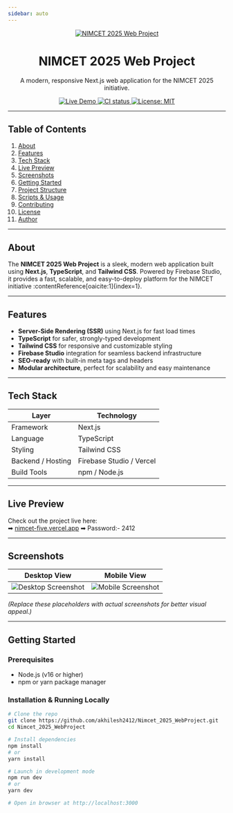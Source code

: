 ```yaml
---
sidebar: auto
---
```


<p align="center">
  <a href="https://nimcet-five.vercel.app" target="_blank">
    <img src="https://i.postimg.cc/xTD53D8Q/20250813-102906.png" alt="NIMCET 2025 Web Project" />
  </a>
</p>

<h1 align="center">NIMCET 2025 Web Project</h1>
<p align="center">A modern, responsive Next.js web application for the NIMCET 2025 initiative.</p>

<p align="center">
  <a href="https://nimcet-five.vercel.app" target="_blank">
    <img alt="Live Demo" src="https://img.shields.io/badge/Live-Demo-blue?style=for-the-badge&logo=vercel" />
  </a>
  <a href="https://github.com/akhilesh2412/Nimcet_2025_WebProject/actions" target="_blank">
    <img alt="CI status" src="https://img.shields.io/github/actions/workflow/status/akhilesh2412/Nimcet_2025_WebProject/ci.yml?branch=main&style=for-the-badge" />
  </a>
  <a href="https://github.com/akhilesh2412/Nimcet_2025_WebProject/blob/main/LICENSE" target="_blank">
    <img alt="License: MIT" src="https://img.shields.io/badge/license-MIT-green?style=for-the-badge" />
  </a>
</p>

---

##  Table of Contents

1. [About](#about)  
2. [Features](#features)  
3. [Tech Stack](#tech-stack)  
4. [Live Preview](#live-preview)  
5. [Screenshots](#screenshots)  
6. [Getting Started](#getting-started)  
7. [Project Structure](#project-structure)  
8. [Scripts & Usage](#scripts--usage)  
9. [Contributing](#contributing)  
10. [License](#license)  
11. [Author](#author)

---

##  About

The **NIMCET 2025 Web Project** is a sleek, modern web application built using **Next.js**, **TypeScript**, and **Tailwind CSS**. Powered by Firebase Studio, it provides a fast, scalable, and easy-to-deploy platform for the NIMCET initiative :contentReference[oaicite:1]{index=1}.

---

##  Features

-  **Server-Side Rendering (SSR)** using Next.js for fast load times  
-  **TypeScript** for safer, strongly-typed development  
-  **Tailwind CSS** for responsive and customizable styling  
-  **Firebase Studio** integration for seamless backend infrastructure  
-  **SEO-ready** with built-in meta tags and headers  
-  **Modular architecture**, perfect for scalability and easy maintenance

---

##  Tech Stack

| Layer               | Technology             |
|---------------------|------------------------|
| Framework           | Next.js                |
| Language            | TypeScript             |
| Styling            | Tailwind CSS           |
| Backend / Hosting   | Firebase Studio / Vercel |
| Build Tools         | npm / Node.js          |

---

##  Live Preview

Check out the project live here:  
➡ [nimcet-five.vercel.app](https://nimcet-2026.vercel.app/) 
➡ Password:- 2412

---

##  Screenshots

| Desktop View                          | Mobile View                        |
|---------------------------------------|-------------------------------------|
| ![Desktop Screenshot](https://via.placeholder.com/400x250?text=Desktop+View) | ![Mobile Screenshot](https://via.placeholder.com/300x500?text=Mobile+View) |

*(Replace these placeholders with actual screenshots for better visual appeal.)*

---

##  Getting Started

### Prerequisites

- Node.js (v16 or higher)  
- npm or yarn package manager  

### Installation & Running Locally

```bash
# Clone the repo
git clone https://github.com/akhilesh2412/Nimcet_2025_WebProject.git
cd Nimcet_2025_WebProject

# Install dependencies
npm install
# or
yarn install

# Launch in development mode
npm run dev
# or
yarn dev

# Open in browser at http://localhost:3000
